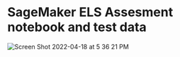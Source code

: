 # SageMaker ELS Assesment notebook and test data
![Screen Shot 2022-04-18 at 5 36 21 PM](https://user-images.githubusercontent.com/64490878/163888884-acefb8d9-3860-43cf-ba93-e36e9c0fd1f7.png)

